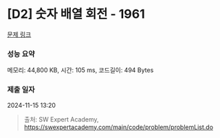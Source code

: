 # [D2] 숫자 배열 회전 - 1961 

[문제 링크](https://swexpertacademy.com/main/code/problem/problemDetail.do?contestProbId=AV5Pq-OKAVYDFAUq) 

### 성능 요약

메모리: 44,800 KB, 시간: 105 ms, 코드길이: 494 Bytes

### 제출 일자

2024-11-15 13:20



> 출처: SW Expert Academy, https://swexpertacademy.com/main/code/problem/problemList.do